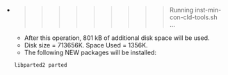 * >>>>>>>>> Running inst-min-con-cld-tools.sh ...
  * After this operation, 801 kB of additional disk space will be used.
  * Disk size = 713656K. Space Used = 1356K.
  * The following NEW packages will be installed:
  ```bash
  libparted2 parted
  ```
